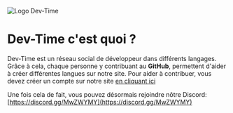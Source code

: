![Logo Dev-Time](https://statics.dev-time.eu/Dev-Time/devtime-icon.png)
# Dev-Time c'est quoi ?
Dev-Time est un réseau social de développeur dans différents langages. Grâce à cela, chaque personne y contribuant au **GitHub**, permettent d'aider à créer différentes langues sur notre site. Pour aider à contribuer, vous devez créer un compte sur notre site [en cliquant ici](https://dev-time.eu/)

Une fois cela de fait, vous pouvez désormais rejoindre nôtre Discord: [https://discord.gg/MwZWYMY](https://discord.gg/MwZWYMY)
